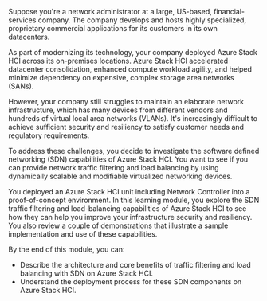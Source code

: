 Suppose you're a network administrator at a large, US-based, financial-services company. The company develops and hosts highly specialized, proprietary commercial applications for its customers in its own datacenters.

As part of modernizing its technology, your company deployed Azure Stack HCI across its on-premises locations. Azure Stack HCI accelerated datacenter consolidation, enhanced compute workload agility, and helped minimize dependency on expensive, complex storage area networks (SANs).

However, your company still struggles to maintain an elaborate network infrastructure, which has many devices from different vendors and hundreds of virtual local area networks (VLANs). It's increasingly difficult to achieve sufficient security and resiliency to satisfy customer needs and regulatory requirements.

To address these challenges, you decide to investigate the software defined networking (SDN) capabilities of Azure Stack HCI. You want to see if you can provide network traffic filtering and load balancing by using dynamically scalable and modifiable virtualized networking devices.

You deployed an Azure Stack HCI unit including Network Controller into a proof-of-concept environment. In this learning module, you explore the SDN traffic filtering and load-balancing capabilities of Azure Stack HCI to see how they can help you improve your infrastructure security and resiliency. You also review a couple of demonstrations that illustrate a sample implementation and use of these capabilities.

By the end of this module, you can:

- Describe the architecture and core benefits of traffic filtering and load balancing with SDN on Azure Stack HCI.
- Understand the deployment process for these SDN components on Azure Stack HCI.
